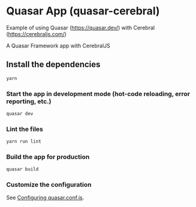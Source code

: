 # Quasar App (quasar-cerebral)

Example of using Quasar (https://quasar.dev/) with Cerebral (https://cerebraljs.com/)

A Quasar Framework app with CerebralJS

## Install the dependencies
```bash
yarn
```

### Start the app in development mode (hot-code reloading, error reporting, etc.)
```bash
quasar dev
```

### Lint the files
```bash
yarn run lint
```

### Build the app for production
```bash
quasar build
```

### Customize the configuration
See [Configuring quasar.conf.js](https://quasar.dev/quasar-cli/quasar-conf-js).
